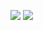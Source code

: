 ![](https://komarev.com/ghpvc/?username=ImNeutronyx)
![](https://komarev.com/ghpvc/?username=mNeutronyx&color=blue)
